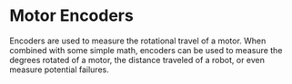 # Motor Encoders

Encoders are used to measure the rotational travel of a motor. When combined with some simple math, encoders can be used to measure the degrees rotated of a motor, the distance traveled of a robot, or even measure potential failures.
